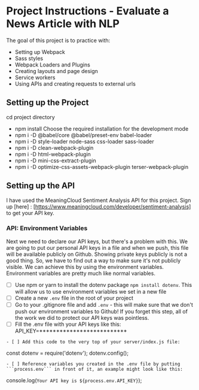# Project Instructions - Evaluate a News Article with NLP

The goal of this project is to practice with:
- Setting up Webpack
- Sass styles
- Webpack Loaders and Plugins
- Creating layouts and page design
- Service workers
- Using APIs and creating requests to external urls

## Setting up the Project

cd  project directory
-  npm install
Choose the required installation for the development mode
- npm i -D @babel/core @babel/preset-env babel-loader
- npm i -D style-loader node-sass css-loader sass-loader
- npm i -D clean-webpack-plugin
- npm i -D html-webpack-plugin
- npm i -D mini-css-extract-plugin
- npm i -D optimize-css-assets-webpack-plugin terser-webpack-plugin

## Setting up the API

I have used the MeaningCloud Sentiment Analysis API for this project. Sign up [here] : [https://www.meaningcloud.com/developer/sentiment-analysis] to get your API key.

### API: Environment Variables
Next we need to declare our API keys, but there's a problem with this. We are going to put our personal API keys in a file and when we push, this file will be available publicly on Github. Showing private keys publicly is not a good thing. So, we have to find out a way to make sure it's not publicly visible. We can achieve this by using the environment variables. Environment variables are pretty much like normal variables.

- [ ] Use npm or yarn to install the dotenv package ```npm install dotenv```. This will allow us to use environment variables we set in a new file
- [ ] Create a new ```.env``` file in the root of your project
- [ ] Go to your .gitignore file and add ```.env``` - this will make sure that we don't push our environment variables to Github! If you forget this step, all of the work we did to protect our API keys was pointless.
- [ ] Fill the .env file with your API keys like this:
API_KEY=**************************
```
- [ ] Add this code to the very top of your server/index.js file:
```
const dotenv = require('dotenv');
dotenv.config();
```
- [ ] Reference variables you created in the .env file by putting ```process.env``` in front of it, an example might look like this:
```
console.log(`Your API key is ${process.env.API_KEY}`);